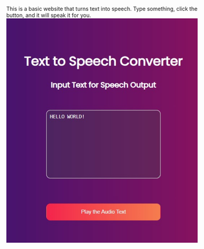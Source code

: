 This is a basic website that turns text into speech. 
Type something, click the button, and it will speak it for you.
![Screenshot](screenshot.jpg)

